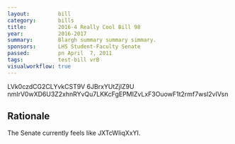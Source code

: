 ```yaml
---
layout:         bill
category:       bills
title:          2016-4 Really Cool Bill 98
year:           2016-2017
summary:        Blargh summary summary simmary.
sponsors:       LHS Student-Faculty Senate
passed:         pn April  7, 2011
tags:           test-bill vrB
visualworkflow: true
---
```



LVk0czdCG2CLYvkCST9V 6JBrxYUtZjlZ9U nmIrV0wXD6U3Z2xhnRYvQu7LKKcFgEPMIZvLxF3OuowF1t2rmf7wsI2vIVsn 




Rationale
---------
The Senate currently feels like JXTcWIiqXxYI.
